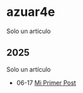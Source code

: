 # azuar4e

Solo un artículo

## 2025

Solo un artículo

- 06-17 [Mi Primer Post](http://localhost:1313/es/posts/583bc6c/ "2025-06-17 12:30:24")
